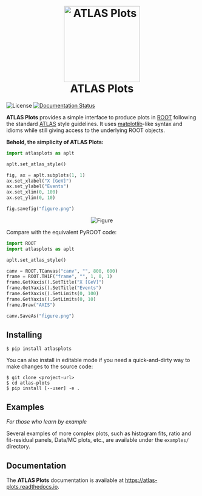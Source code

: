 <h1 align="center">
  <br>
  <a href="https://atlas.cern/"><img src="img/logo.png" alt="ATLAS Plots" width="200"></a>
  <br>
  ATLAS Plots
  <br>
</h1>

![License](https://img.shields.io/github/license/joeycarter/atlas-plots)
[![Documentation Status](https://readthedocs.org/projects/atlas-plots/badge/?version=latest)](https://atlas-plots.readthedocs.io/en/latest/?badge=latest)

**ATLAS Plots** provides a simple interface to produce plots in [ROOT](https://root.cern/) following the standard [ATLAS](https://atlas.cern/) style guidelines. It uses [matplotlib](https://matplotlib.org/)-like syntax and idioms while still giving access to the underlying ROOT objects.

**Behold, the simplicity of ATLAS Plots:**

```python
import atlasplots as aplt

aplt.set_atlas_style()

fig, ax = aplt.subplots(1, 1)
ax.set_xlabel("X [GeV]")
ax.set_ylabel("Events")
ax.set_xlim(0, 100)
ax.set_ylim(0, 10)

fig.savefig("figure.png")
```

<p align="center">
  <img src="img/figure.png" alt="Figure"/>
</p>

Compare with the equivalent PyROOT code:

```python
import ROOT
import atlasplots as aplt

aplt.set_atlas_style()

canv = ROOT.TCanvas("canv", "", 800, 600)
frame = ROOT.TH1F("frame", "", 1, 0, 1)
frame.GetXaxis().SetTitle("X [GeV]")
frame.GetYaxis().SetTitle("Events")
frame.GetXaxis().SetLimits(0, 100)
frame.GetYaxis().SetLimits(0, 10)
frame.Draw("AXIS")

canv.SaveAs("figure.png")
```

## Installing

```console
$ pip install atlasplots
```

You can also install in editable mode if you need a quick-and-dirty way to make changes to the source code:

```console
$ git clone <project-url>
$ cd atlas-plots
$ pip install [--user] -e .
```

## Examples

*For those who learn by example*

Several examples of more complex plots, such as histogram fits, ratio and fit-residual panels, Data/MC plots, etc., are available under the `examples/` directory.

## Documentation

The **ATLAS Plots** documentation is available at https://atlas-plots.readthedocs.io.